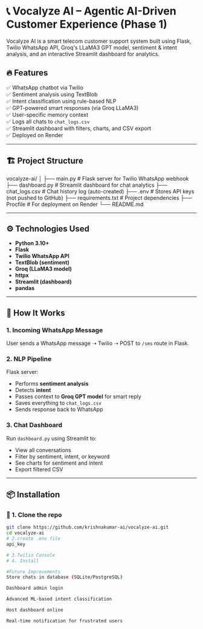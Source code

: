 # 📞 Vocalyze AI – Agentic AI-Driven Customer Experience (Phase 1)

Vocalyze AI is a smart telecom customer support system built using Flask, Twilio WhatsApp API, Groq's LLaMA3 GPT model, sentiment & intent analysis, and an interactive Streamlit dashboard for analytics.

## 🔥 Features

✅ WhatsApp chatbot via Twilio  
✅ Sentiment analysis using TextBlob  
✅ Intent classification using rule-based NLP  
✅ GPT-powered smart responses (via Groq LLaMA3)  
✅ User-specific memory context  
✅ Logs all chats to `chat_logs.csv`  
✅ Streamlit dashboard with filters, charts, and CSV export  
✅ Deployed on Render

---

## 🏗️ Project Structure

vocalyze-ai/
│
├── main.py # Flask server for Twilio WhatsApp webhook
├── dashboard.py # Streamlit dashboard for chat analytics
├── chat_logs.csv # Chat history log (auto-created)
├── .env # Stores API keys (not pushed to GitHub)
├── requirements.txt # Project dependencies
├── Procfile # For deployment on Render
└── README.md


---

## ⚙️ Technologies Used

- **Python 3.10+**
- **Flask**
- **Twilio WhatsApp API**
- **TextBlob (sentiment)**
- **Groq (LLaMA3 model)**
- **httpx**
- **Streamlit (dashboard)**
- **pandas**

---

## 🚀 How It Works

### 1. Incoming WhatsApp Message

User sends a WhatsApp message ➝ Twilio ➝ POST to `/sms` route in Flask.

### 2. NLP Pipeline

Flask server:
- Performs **sentiment analysis**
- Detects **intent**
- Passes context to **Groq GPT model** for smart reply
- Saves everything to `chat_logs.csv`
- Sends response back to WhatsApp

### 3. Chat Dashboard

Run `dashboard.py` using Streamlit to:
- View all conversations
- Filter by sentiment, intent, or keyword
- See charts for sentiment and intent
- Export filtered CSV

---

## 📦 Installation

### 🔧 1. Clone the repo

```bash
git clone https://github.com/krishnakumar-ai/vocalyze-ai.git
cd vocalyze-ai
# 2.create .env file
api_key

# 3.Twilio Console
# 4. Install 

#Future Improvements
Store chats in database (SQLite/PostgreSQL)

Dashboard admin login

Advanced ML-based intent classification

Host dashboard online

Real-time notification for frustrated users